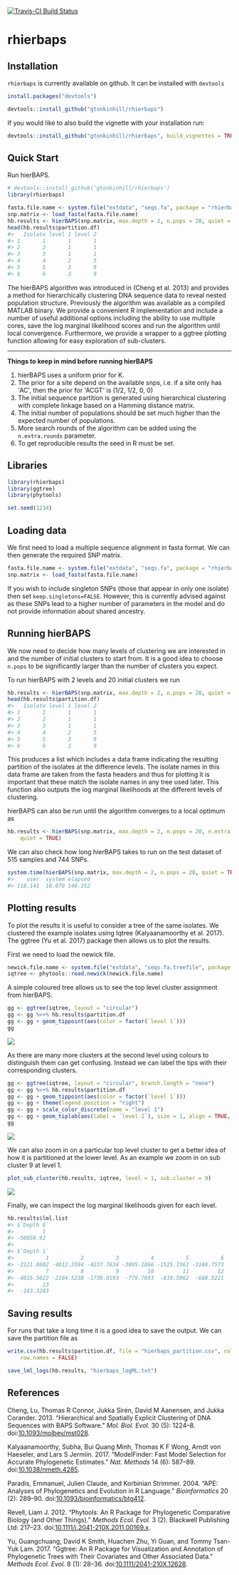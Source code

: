 
<!-- README.md is generated from README.Rmd. Please edit that file -->
[![Travis-CI Build Status](https://travis-ci.org/gtonkinhill/rhierbaps.svg?branch=master)](https://travis-ci.org/gtonkinhill/rhierbaps)

rhierbaps
=========

Installation
------------

`rhierbaps` is currently available on github. It can be installed with `devtools`

``` r
install.packages("devtools")

devtools::install_github("gtonkinhill/rhierbaps")
```

If you would like to also build the vignette with your installation run:

``` r
devtools::install_github("gtonkinhill/rhierbaps", build_vignettes = TRUE)
```

Quick Start
-----------

Run hierBAPS.

``` r
# devtools::install_github('gtonkinhill/rhierbaps')
library(rhierbaps)

fasta.file.name <- system.file("extdata", "seqs.fa", package = "rhierbaps")
snp.matrix <- load_fasta(fasta.file.name)
hb.results <- hierBAPS(snp.matrix, max.depth = 2, n.pops = 20, quiet = TRUE)
head(hb.results$partition.df)
#>   Isolate level 1 level 2
#> 1       1       1       1
#> 2       2       1       1
#> 3       3       1       1
#> 4       4       2       5
#> 5       5       3       9
#> 6       6       3       9
```

The hierBAPS algorithm was introduced in (Cheng et al. 2013) and provides a method for hierarchically clustering DNA sequence data to reveal nested population structure. Previously the algorithm was available as a compiled MATLAB binary. We provide a convenient R implementation and include a number of useful additional options including the ability to use multiple cores, save the log marginal likelihood scores and run the algorithm until local convergence. Furthermore, we provide a wrapper to a ggtree plotting function allowing for easy exploration of sub-clusters.

------------------------------------------------------------------------

**Things to keep in mind before running hierBAPS**

1.  hierBAPS uses a uniform prior for K.
2.  The prior for a site depend on the available snps, i.e. if a site only has 'AC', then the prior for 'ACGT' is (1/2, 1/2, 0, 0)
3.  The initial sequence partition is generated using hierarchical clustering with complete linkage based on a Hamming distance matrix.
4.  The initial number of populations should be set much higher than the expected number of populations.
5.  More search rounds of the algorithm can be added using the `n.extra.rounds` parameter.
6.  To get reproducible results the seed in R must be set.

Libraries
---------

``` r
library(rhierbaps)
library(ggtree)
library(phytools)

set.seed(1234)
```

Loading data
------------

We first need to load a multiple sequence alignment in fasta format. We can then generate the required SNP matrix.

``` r
fasta.file.name <- system.file("extdata", "seqs.fa", package = "rhierbaps")
snp.matrix <- load_fasta(fasta.file.name)
```

If you wish to include singleton SNPs (those that appear in only one isolate) then set `keep.singletons=FALSE`. However, this is currently advised against as these SNPs lead to a higher number of parameters in the model and do not provide information about shared ancestry.

Running hierBAPS
----------------

We now need to decide how many levels of clustering we are interested in and the number of initial clusters to start from. It is a good idea to choose `n.pops` to be significantly larger than the number of clusters you expect.

To run hierBAPS with 2 levels and 20 initial clusters we run

``` r
hb.results <- hierBAPS(snp.matrix, max.depth = 2, n.pops = 20, quiet = TRUE)
head(hb.results$partition.df)
#>   Isolate level 1 level 2
#> 1       1       1       1
#> 2       2       1       1
#> 3       3       1       1
#> 4       4       2       5
#> 5       5       3       9
#> 6       6       3       9
```

This produces a list which includes a data frame indicating the resulting partition of the isolates at the difference levels. The isolate names in this data frame are taken from the fasta headers and thus for plotting it is important that these match the isolate names in any tree used later. This function also outputs the log marginal likelihoods at the different levels of clustering.

hierBAPS can also be run until the algorithm converges to a local optimum as

``` r
hb.results <- hierBAPS(snp.matrix, max.depth = 2, n.pops = 20, n.extra.rounds = Inf, 
    quiet = TRUE)
```

We can also check how long hierBAPS takes to run on the test dataset of 515 samples and 744 SNPs.

``` r
system.time(hierBAPS(snp.matrix, max.depth = 2, n.pops = 20, quiet = TRUE))
#>    user  system elapsed 
#> 118.141  18.070 140.252
```

Plotting results
----------------

To plot the results it is useful to consider a tree of the same isolates. We clustered the example isolates using Iqtree (Kalyaanamoorthy et al. 2017). The ggtree (Yu et al. 2017) package then allows us to plot the results.

First we need to load the newick file.

``` r
newick.file.name <- system.file("extdata", "seqs.fa.treefile", package = "rhierbaps")
iqtree <- phytools::read.newick(newick.file.name)
```

A simple coloured tree allows us to see the top level cluster assignment from hierBAPS.

``` r
gg <- ggtree(iqtree, layout = "circular")
gg <- gg %<+% hb.results$partition.df
gg <- gg + geom_tippoint(aes(color = factor(`level 1`)))
gg
```

![](inst/vignette-supp/unnamed-chunk-13-1.png)

As there are many more clusters at the second level using colours to distinguish them can get confusing. Instead we can label the tips with their corresponding clusters.

``` r
gg <- ggtree(iqtree, layout = "circular", branch.length = "none")
gg <- gg %<+% hb.results$partition.df
gg <- gg + geom_tippoint(aes(color = factor(`level 1`)))
gg <- gg + theme(legend.position = "right")
gg <- gg + scale_color_discrete(name = "level 1")
gg <- gg + geom_tiplab(aes(label = `level 2`), size = 1, align = TRUE, offset = 1)
gg
```

![](inst/vignette-supp/unnamed-chunk-14-1.png)

We can also zoom in on a particular top level cluster to get a better idea of how it is partitioned at the lower level. As an example we zoom in on sub cluster 9 at level 1.

``` r
plot_sub_cluster(hb.results, iqtree, level = 1, sub.cluster = 9)
```

![](inst/vignette-supp/unnamed-chunk-15-1.png)

Finally, we can inspect the log marginal likelihoods given for each level.

``` r
hb.results$lml.list
#> $`Depth 0`
#>         1 
#> -50858.92 
#> 
#> $`Depth 1`
#>          1          2          3          4          5          6 
#> -2121.8602 -4012.3594 -4237.7634 -3095.1866 -1525.7361 -3180.7573 
#>          7          8          9         10         11         12 
#> -4015.5022 -2104.5238 -1736.0193  -779.7693  -810.5962  -688.5221 
#>         13 
#>  -163.3203
```

Saving results
--------------

For runs that take a long time it is a good idea to save the output. We can save the partition file as

``` r
write.csv(hb.results$partition.df, file = "hierbaps_partition.csv", col.names = TRUE, 
    row.names = FALSE)

save_lml_logs(hb.results, "hierbaps_logML.txt")
```

References
----------

Cheng, Lu, Thomas R Connor, Jukka Sirén, David M Aanensen, and Jukka Corander. 2013. “Hierarchical and Spatially Explicit Clustering of DNA Sequences with BAPS Software.” *Mol. Biol. Evol.* 30 (5): 1224–8. doi:[10.1093/molbev/mst028](https://doi.org/10.1093/molbev/mst028).

Kalyaanamoorthy, Subha, Bui Quang Minh, Thomas K F Wong, Arndt von Haeseler, and Lars S Jermiin. 2017. “ModelFinder: Fast Model Selection for Accurate Phylogenetic Estimates.” *Nat. Methods* 14 (6): 587–89. doi:[10.1038/nmeth.4285](https://doi.org/10.1038/nmeth.4285).

Paradis, Emmanuel, Julien Claude, and Korbinian Strimmer. 2004. “APE: Analyses of Phylogenetics and Evolution in R Language.” *Bioinformatics* 20 (2): 289–90. doi:[10.1093/bioinformatics/btg412](https://doi.org/10.1093/bioinformatics/btg412).

Revell, Liam J. 2012. “Phytools: An R Package for Phylogenetic Comparative Biology (and Other Things).” *Methods Ecol. Evol.* 3 (2). Blackwell Publishing Ltd: 217–23. doi:[10.1111/j.2041-210X.2011.00169.x](https://doi.org/10.1111/j.2041-210X.2011.00169.x).

Yu, Guangchuang, David K Smith, Huachen Zhu, Yi Guan, and Tommy Tsan-Yuk Lam. 2017. “Ggtree: An R Package for Visualization and Annotation of Phylogenetic Trees with Their Covariates and Other Associated Data.” *Methods Ecol. Evol.* 8 (1): 28–36. doi:[10.1111/2041-210X.12628](https://doi.org/10.1111/2041-210X.12628).
